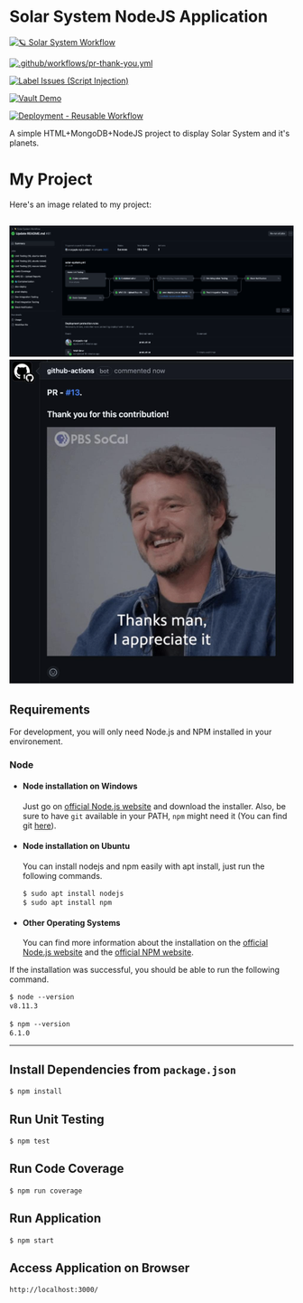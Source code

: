 # Solar System NodeJS Application

[![🪐 Solar System Workflow](https://github.com/morgayle-ngt/solar-system-using-github-actions/actions/workflows/solar-system.yml/badge.svg)](https://github.com/morgayle-ngt/solar-system-using-github-actions/actions/workflows/solar-system.yml)

[![.github/workflows/pr-thank-you.yml](https://github.com/morgayle-ngt/solar-system-using-github-actions/actions/workflows/pr-thank-you.yml/badge.svg)](https://github.com/morgayle-ngt/solar-system-using-github-actions/actions/workflows/pr-thank-you.yml)

[![Label Issues (Script Injection)](https://github.com/morgayle-ngt/solar-system-using-github-actions/actions/workflows/script-injection-test.yml/badge.svg)](https://github.com/morgayle-ngt/solar-system-using-github-actions/actions/workflows/script-injection-test.yml)

[![Vault Demo](https://github.com/morgayle-ngt/solar-system-using-github-actions/actions/workflows/vault-demo.yml/badge.svg)](https://github.com/morgayle-ngt/solar-system-using-github-actions/actions/workflows/vault-demo.yml)

[![Deployment - Reusable Workflow](https://github.com/morgayle-ngt/solar-system-using-github-actions/actions/workflows/reuse-deployment.yml/badge.svg)](https://github.com/morgayle-ngt/solar-system-using-github-actions/actions/workflows/reuse-deployment.yml)

A simple HTML+MongoDB+NodeJS project to display Solar System and it's planets.

# My Project

Here's an image related to my project:

![Github Actions CICD Completed Flow](solar-system-cicd-workflow.png)
![GIPHY API BOT](GIPHY-API-BOT-COMMENT.png)
---
## Requirements

For development, you will only need Node.js and NPM installed in your environement.

### Node
- #### Node installation on Windows

  Just go on [official Node.js website](https://nodejs.org/) and download the installer.
Also, be sure to have `git` available in your PATH, `npm` might need it (You can find git [here](https://git-scm.com/)).

- #### Node installation on Ubuntu

  You can install nodejs and npm easily with apt install, just run the following commands.

      $ sudo apt install nodejs
      $ sudo apt install npm

- #### Other Operating Systems
  You can find more information about the installation on the [official Node.js website](https://nodejs.org/) and the [official NPM website](https://npmjs.org/).

If the installation was successful, you should be able to run the following command.

    $ node --version
    v8.11.3

    $ npm --version
    6.1.0

---
## Install Dependencies from `package.json`
    $ npm install

## Run Unit Testing
    $ npm test

## Run Code Coverage
    $ npm run coverage

## Run Application
    $ npm start

## Access Application on Browser
    http://localhost:3000/

